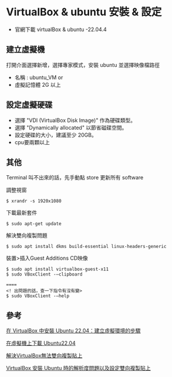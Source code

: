 # VirtualBox & ubuntu 安裝 & 設定

* 官網下載 virtualBox & ubuntu -22.04.4

## 建立虛擬機

打開介面選擇新增，選擇專家模式，安裝 ubuntu 並選擇映像檔路徑
  
* 名稱 : ubuntu_VM or 
* 虛擬記憶體 2G 以上

## 設定虛擬硬碟

* 選擇 "VDI (VirtualBox Disk Image)" 作為硬碟類型。
* 選擇 "Dynamically allocated" 以節省磁碟空間。
* 設定硬碟的大小，建議至少 20GB。
* cpu要兩顆以上

## 其他

Terminal 叫不出來的話，先手動點 store 更新所有 software

調整視窗

```
$ xrandr -s 1920x1080
```

下載最新套件

```
$ sudo apt-get update
```

解決雙向複製問題

```
$ sudo apt install dkms build-essential linux-headers-generic
```

裝置>插入Guest Additions CD映像

```
$ sudo apt install virtualbox-guest-x11 
$ sudo VBoxClient -–clipboard

====
<! 出問題的話，查一下指令有沒有變>
$ sudo VBoxClient -–help
```

## 參考
[在 VirtualBox 中安裝 Ubuntu 22.04：建立虛擬環境的步驟](https://ithelp.ithome.com.tw/articles/10314329)

[在虛擬機上下載 Ubuntu22.04](https://hackmd.io/@VlKF_DoARpms11MmypZ2lg/howard)

[解決VirtualBox無法雙向複製貼上](https://medium.com/%E8%8A%B1%E5%93%A5%E7%9A%84%E5%A5%87%E5%B9%BB%E6%97%85%E7%A8%8B/%E8%A7%A3%E6%B1%BAvirtualbox%E7%84%A1%E6%B3%95%E9%9B%99%E5%90%91%E8%A4%87%E8%A3%BD%E8%B2%BC%E4%B8%8A-1554d5a81da0)

[VirtualBox 安裝 Ubuntu 時的解析度問題以及設定雙向複製貼上](https://alexspot.tech/operating-system-virtualbox-display-copy-past-problem/#:~:text=%E9%9B%99%E5%90%91%E8%A4%87%E8%A3%BD%E8%B2%BC%E4%B8%8A%20%E6%89%80%E8%AC%82%E7%9A%84%E9%9B%99%E5%90%91%E8%A4%87%E8%A3%BD%E8%B2%BC%E4%B8%8A%EF%BC%8C%E4%B9%9F%E5%8F%AF%E4%BB%A5%E8%AA%AA%E6%98%AF%E5%85%B1%E7%94%A8%E5%89%AA%E8%B2%BC%E7%B0%BF%E3%80%82%20%E6%88%91%E5%80%91%E4%B9%8B%E6%89%80%E4%BB%A5%E6%9C%83%E9%96%8B%E8%99%9B%E6%93%AC%E6%A9%9F%EF%BC%8C%E9%80%9A%E5%B8%B8%E6%98%AF%E5%9C%A8%E4%B8%BB%E6%A9%9F%E9%96%8B%E7%99%BC%E7%9A%84%E6%9D%B1%E8%A5%BF%E6%83%B3%E6%8B%BF%E5%8E%BB%E8%99%9B%E6%93%AC%E6%A9%9F%E8%A9%A6%E3%80%82%20%E4%BD%86%E9%A0%90%E8%A8%AD%E6%98%AF%E6%B2%92%E6%9C%89%E8%BE%A6%E6%B3%95%E9%80%99%E8%A3%A1%E8%A4%87%E8%A3%BD%E9%82%A3%E8%A3%A1%E8%B2%BC%E4%B8%8A%E7%9A%84%EF%BC%8C%E5%9B%A0%E6%AD%A4%E6%88%91%E5%80%91%E8%A6%81%E5%85%88%E4%BE%86%E6%9B%B4%E6%94%B9%E8%83%BD%E5%A4%A0%E5%85%B1%E7%94%A8%E5%89%AA%E8%B2%BC%E7%B0%BF%E7%9A%84%E8%A8%AD%E5%AE%9A%E3%80%82,%E5%BE%9E%20Virtual%20Box%20%E8%A8%AD%E5%AE%9A%E6%9B%B4%E6%94%B9%20%E9%BB%9E%E6%8C%89%E8%99%9B%E6%93%AC%E6%A9%9F%E5%99%A8%E5%BE%8C%EF%BC%8C%E9%80%B2%E5%85%A5%E3%80%8C%E8%A8%AD%E5%AE%9A%E3%80%8D%E7%95%8C%E9%9D%A2%EF%BC%8C%E5%9C%A8%E3%80%8C%E4%B8%80%E8%88%AC%E3%80%8D%E7%9A%84%E8%A8%AD%E5%AE%9A%E4%B8%AD%EF%BC%8C%E6%9C%89%E5%80%8B%E3%80%8C%E9%80%B2%E9%9A%8E%E3%80%8D%E9%A0%81%E7%B1%A4%EF%BC%8C%E5%B0%87%E5%85%B1%E7%94%A8%E5%89%AA%E8%B2%BC%E7%B0%BF%E7%9A%84%E9%81%B8%E9%A0%85%E6%94%B9%E7%82%BA%E3%80%8C%E9%9B%99%E5%90%91%E3%80%8D%E3%80%82)
